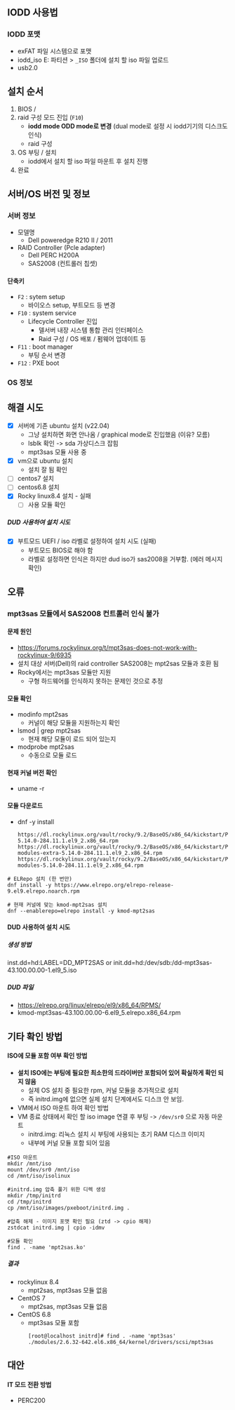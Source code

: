 ## IODD 사용법
### IODD 포맷
- exFAT 파일 시스템으로 포맷
- iodd_iso E: 파티션 > `_ISO` 폴더에 설치 할 iso 파일 업로드
- usb2.0
## 설치 순서
1. BIOS / 
2. raid 구성 모드 진입 (`F10`)
	- **iodd mode ODD mode로 변경** (dual mode로 설정 시 iodd기기의 디스크도 인식)
	- raid 구성
3. OS 부팅 / 설치
	- iodd에서 설치 할 iso 파일 마운트 후 설치 진행
4. 완료
## 서버/OS 버전 및 정보
### 서버 정보
- 모델명
	- Dell poweredge R210 II / 2011
- RAID Controller (Pcle adapter)
	- Dell PERC H200A
	- SAS2008 (컨트롤러 칩셋)
#### 단축키
- `F2` : sytem setup
	- 바이오스 setup, 부트모드 등 변경
- `F10` : system service
	- Lifecycle Controller 진입 
		- 델서버 내장 시스템 통합 관리 인터페이스
		- Raid 구성 / OS 배포 / 펌웨어 업데이트 등
- `F11` : boot manager
	- 부팅 순서 변경
- `F12` : PXE boot
### OS 정보


## 해결 시도
- [x] 서버에 기존 ubuntu 설치 (v22.04)
	- 그냥 설치하면 화면 안나옴 / graphical mode로 진입했음 (이유? 모름)
	- lsblk 확인 -> sda 가상디스크 잡힘
	- mpt3sas 모듈 사용 중
- [x] vm으로  ubuntu 설치
	- 설치 잘 됨 확인
- [ ] centos7 설치
- [ ] centos6.8 설치
- [x] Rocky linux8.4 설치 - 실패
	- [ ] 사용 모듈 확인
##### DUD 사용하여 설치 시도
- [x] 부트모드 UEFI / iso 라벨로 설정하여 설치 시도 (실패)
	- 부트모드 BIOS로 해야 함
	- 라벨로 설정하면 인식은 하지만 dud iso가 sas2008을 거부함. (에러 메시지 확인)
## 오류
### mpt3sas 모듈에서 SAS2008 컨트롤러 인식 불가
#### 문제 원인
- https://forums.rockylinux.org/t/mpt3sas-does-not-work-with-rockylinux-9/6935
- 설치 대상 서버(Dell)의 raid controller SAS2008는 mpt2sas 모듈과 호환 됨 
- Rocky에서는 mpt3sas 모듈만 지원
	- 구형 하드웨어를 인식하지 못하는 문제인 것으로 추정
#### 모듈 확인
- modinfo mpt2sas
	- 커널이 해당 모듈을 지원하는지 확인
- lsmod | grep mpt2sas
	- 현재 해당 모듈이 로드 되어 있는지
- modprobe mpt2sas
	- 수동으로 모듈 로드
#### 현재 커널 버전 확인
- uname -r
#### 모듈 다운로드
- dnf -y install
	```
	https://dl.rockylinux.org/vault/rocky/9.2/BaseOS/x86_64/kickstart/Packages/k/kernel-5.14.0-284.11.1.el9_2.x86_64.rpm
	https://dl.rockylinux.org/vault/rocky/9.2/BaseOS/x86_64/kickstart/Packages/k/kernel-modules-extra-5.14.0-284.11.1.el9_2.x86_64.rpm
	https://dl.rockylinux.org/vault/rocky/9.2/BaseOS/x86_64/kickstart/Packages/k/kernel-modules-5.14.0-284.11.1.el9_2.x86_64.rpm
	```
```
# ELRepo 설치 (한 번만)
dnf install -y https://www.elrepo.org/elrepo-release-9.el9.elrepo.noarch.rpm

# 현재 커널에 맞는 kmod-mpt2sas 설치
dnf --enablerepo=elrepo install -y kmod-mpt2sas
```
#### DUD 사용하여 설치 시도
##### 생성 방법
inst.dd=hd:LABEL=DD_MPT2SAS
or
init.dd=hd:/dev/sdb:/dd-mpt3sas-43.100.00.00-1.el9_5.iso
##### DUD 파일
- https://elrepo.org/linux/elrepo/el9/x86_64/RPMS/
- kmod-mpt3sas-43.100.00.00-6.el9_5.elrepo.x86_64.rpm
## 기타 확인 방법
#### ISO에 모듈 포함 여부 확인 방법
- **설치 ISO에는 부팅에 필요한 최소한의 드라이버만 포함되어 있어 확실하게 확인 되지 않음**
	- 실제 OS 설치 중 필요한 rpm, 커널 모듈을 추가적으로 설치
	- 즉  initrd.img에 없으면 실제 설치 단계에서도 디스크 안 보임.
- VM에서 ISO 마운트 하여 확인 방법
- VM 종료 상태에서 확인 할 iso image 연결 후 부팅 -> `/dev/sr0` 으로 자동 마운트
	- initrd.img: 리눅스 설치 시 부팅에 사용되는 초기 RAM 디스크 이미지
	- 내부에 커널 모듈 포함 되어 있음
```
#ISO 마운트
mkdir /mnt/iso
mount /dev/sr0 /mnt/iso
cd /mnt/iso/isolinux

#initrd.img 압축 풀기 위한 디렉 생성
mkdir /tmp/initrd
cd /tmp/initrd
cp /mnt/iso/images/pxeboot/initrd.img .

#압축 해제 - 이미지 포맷 확인 필요 (ztd -> cpio 해제)
zstdcat initrd.img | cpio -idmv

#모듈 확인
find . -name 'mpt2sas.ko'
```
##### 결과
- rockylinux 8.4
	- mpt2sas, mpt3sas 모듈 없음
- CentOS 7
	- mpt2sas, mpt3sas 모듈 없음
- CentOS 6.8
	- mpt3sas 모듈 포함
		```
		[root@localhost initrd]# find . -name 'mpt3sas'
		./modules/2.6.32-642.el6.x86_64/kernel/drivers/scsi/mpt3sas
		```
## 대안
#### IT 모드 전환 방법
- PERC200 